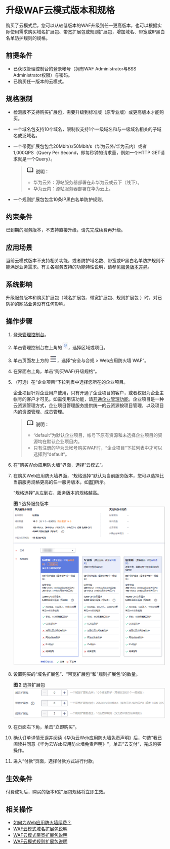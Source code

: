 # 升级WAF云模式版本和规格<a name="waf_01_0114"></a>

购买了云模式后，您可以从较低版本的WAF升级到任一更高版本，也可以根据实际使用需求购买域名扩展包、带宽扩展包或规则扩展包，增加域名、带宽或IP黑白名单防护规则的规格。

## 前提条件<a name="zh-cn_topic_0110861184_section7589131823020"></a>

-   已获取管理控制台的登录帐号（拥有WAF Administrator与BSS Administrator权限）与密码。
-   已购买任一版本的云模式。

## 规格限制<a name="section1089265516910"></a>

-   检测版不支持购买扩展包，需要升级到标准版（原专业版）或更高版本才能购买。
-   一个域名包支持10个域名，限制仅支持1个一级域名和与一级域名相关的子域名或泛域名。
-   一个带宽扩展包包含20Mbit/s/50Mbit/s（华为云外/华为云内）或者1,000QPS（Query Per Second，即每秒钟的请求量，例如一个HTTP GET请求就是一个Query）。

    >![](public_sys-resources/icon-note.gif) **说明：** 
    >-   华为云外：源站服务器部署在非华为云或云下（线下）。
    >-   华为云内：源站服务器部署在华为云上。

-   一个规则扩展包包含10条IP黑白名单防护规则。

## 约束条件<a name="section3251174120107"></a>

已到期的服务版本，不支持直接升级，请先完成续费再升级。

## 应用场景<a name="section3885420126"></a>

当前云模式版本不支持相关功能，或者防护域名数、带宽或IP黑白名单防护规则不能满足业务需求。有关各服务支持的功能特性说明，请参见[服务版本差异](https://support.huaweicloud.com/productdesc-waf/waf_01_0106.html)。

## 系统影响<a name="section1899771219265"></a>

升级服务版本和购买扩展包（域名扩展包、带宽扩展包、规则扩展包 ）时，对已防护的网站业务没有任何影响。

## 操作步骤<a name="zh-cn_topic_0110861184_section16281142415362"></a>

1.  [登录管理控制台](https://console.huaweicloud.com/?locale=zh-cn)。
2.  单击管理控制台左上角的![](figures/icon-region.jpg)，选择区域或项目。
3.  单击页面左上方的![](figures/icon-Service.png)，选择“安全与合规  \>  Web应用防火墙 WAF“。
4.  在界面右上角，单击“购买WAF/升级规格“。
5.  （可选）在“企业项目“下拉列表中选择您所在的企业项目。

    企业项目针对企业用户使用，只有开通了企业项目的客户，或者权限为企业主帐号的客户才可见。如需使用该功能，请[开通企业管理功能](https://support.huaweicloud.com/usermanual-em/em_am_0008.html)。企业项目是一种云资源管理方式，企业项目管理服务提供统一的云资源按项目管理，以及项目内的资源管理、成员管理。

    >![](public_sys-resources/icon-note.gif) **说明：** 
    >-   “default“为默认企业项目，帐号下原有资源和未选择企业项目的资源均在默认企业项目内。
    >-   只有注册的华为云帐号购买WAF时，“企业项目“下拉列表中才可以选择到“default“。

6.  在“购买Web应用防火墙“界面，选择“云模式“。
7.  在购买Web应用防火墙界面，“规格选择“默认为当前服务版本，您可以选择比当前服务规格更高的任一服务版本，如[图1](#zh-cn_topic_0110861184_fig147341962012)所示。

    “规格选择“从左到右，服务版本的规格越高。

    **图 1**  选择服务版本<a name="zh-cn_topic_0110861184_fig147341962012"></a>  
    ![](figures/选择服务版本-0.png "选择服务版本-0")

8.  设置购买的“域名扩展包“、“带宽扩展包“和“规则扩展包“的数量。

    **图 2**  选择扩展包<a name="fig5471193210508"></a>  
    ![](figures/选择扩展包-1.png "选择扩展包-1")

9.  在页面右下角，单击“立即购买“。
10. 确认订单详情无误并阅读《华为云Web应用防火墙免责声明》后，勾选“我已阅读并同意《华为云Web应用防火墙免责声明》“，单击“去支付“，完成购买操作。
11. 进入“付款“页面，选择付款方式进行付款。

## 生效条件<a name="section1635489102419"></a>

付费成功后，购买的版本和扩展包规格将立即生效。

## 相关操作<a name="section169611142162413"></a>

-   [如何为Web应用防火墙续费？](https://support.huaweicloud.com/waf_faq/waf_01_0115.html)
-   [WAF云模式域名扩展包说明](WAF云模式域名扩展包说明.md)
-   [WAF云模式带宽扩展包说明](WAF云模式带宽扩展包说明.md)
-   [WAF云模式规则扩展包说明](WAF云模式规则扩展包说明.md)

